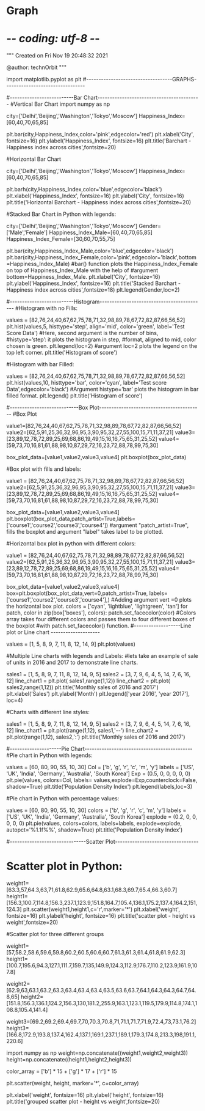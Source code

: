 # Graph
# -*- coding: utf-8 -*-
"""
Created on Fri Nov 19 20:48:32 2021

@author: technOrbit
"""

import matplotlib.pyplot as plt
#-----------------------------------GRAPHS---------------------------------

#--------------------------Bar Chart------------------------------------------
#Vertical Bar Chart
import numpy as np

city=['Delhi','Beijing','Washington','Tokyo','Moscow']
Happiness_Index=[60,40,70,65,85]

plt.bar(city,Happiness_Index,color='pink',edgecolor='red')
plt.xlabel('City', fontsize=16)
plt.ylabel('Happiness_Index', fontsize=16)
plt.title('Barchart - Happiness index across cities',fontsize=20)

#Horizontal Bar Chart

city=['Delhi','Beijing','Washington','Tokyo','Moscow']
Happiness_Index=[60,40,70,65,85]

plt.barh(city,Happiness_Index,color='blue',edgecolor='black')
plt.xlabel('Happiness_Index', fontsize=16)
plt.ylabel('City', fontsize=16)
plt.title('Horizontal Barchart - Happiness index across cities',fontsize=20)

#Stacked Bar Chart in Python with legends:

city=['Delhi','Beijing','Washington','Tokyo','Moscow']
Gender=['Male','Female']
Happiness_Index_Male=[60,40,70,65,85]
Happiness_Index_Female=[30,60,70,55,75]

plt.bar(city,Happiness_Index_Male,color='blue',edgecolor='black')
plt.bar(city,Happiness_Index_Female,color='pink',edgecolor='black',bottom=Happiness_Index_Male)
#bar() function plots the Happiness_Index_Female on top of Happiness_Index_Male with the help of 
#argument  bottom=Happiness_Index_Male.
plt.xlabel('City', fontsize=16)
plt.ylabel('Happiness_Index', fontsize=16)
plt.title('Stacked Barchart - Happiness index across cities',fontsize=18)
plt.legend(Gender,loc=2)

#--------------------------Histogram-------------------------------------------
#Histogram with no Fills:

values = [82,76,24,40,67,62,75,78,71,32,98,89,78,67,72,82,87,66,56,52]
plt.hist(values,5, histtype='step', align='mid', color='green', label='Test Score Data')
#Here, second argument is the number of bins, 
#histype=’step’: it plots the histogram in step,
#format, aligned to mid, color chosen is green.
plt.legend(loc=2)
#argument loc=2 plots the legend on the top left corner.
plt.title('Histogram of score')

#Histogram with bar Filled:

values = [82,76,24,40,67,62,75,78,71,32,98,89,78,67,72,82,87,66,56,52]
plt.hist(values,10, histtype='bar', color='cyan', label='Test score Data',edgecolor='black')
#Argument histype=’bar’ plots the histogram in bar filled format.
plt.legend()
plt.title('Histogram of score')

#----------------------------Box Plot------------------------------------------
#Box Plot

value1=[82,76,24,40,67,62,75,78,71,32,98,89,78,67,72,82,87,66,56,52]
value2=[62,5,91,25,36,32,96,95,3,90,95,32,27,55,100,15,71,11,37,21]
value3=[23,89,12,78,72,89,25,69,68,86,19,49,15,16,16,75,65,31,25,52]
value4=[59,73,70,16,81,61,88,98,10,87,29,72,16,23,72,88,78,99,75,30]

box_plot_data=[value1,value2,value3,value4]
plt.boxplot(box_plot_data)

#Box plot with fills and labels:

value1 = [82,76,24,40,67,62,75,78,71,32,98,89,78,67,72,82,87,66,56,52]
value2=[62,5,91,25,36,32,96,95,3,90,95,32,27,55,100,15,71,11,37,21]
value3=[23,89,12,78,72,89,25,69,68,86,19,49,15,16,16,75,65,31,25,52]
value4=[59,73,70,16,81,61,88,98,10,87,29,72,16,23,72,88,78,99,75,30]

box_plot_data=[value1,value2,value3,value4]
plt.boxplot(box_plot_data,patch_artist=True,labels=['course1','course2','course3','course4'])
#argument "patch_artist=True", fills the boxplot and argument "label" takes label to be plotted.

#Horizontal box plot in python with different colors:

value1 = [82,76,24,40,67,62,75,78,71,32,98,89,78,67,72,82,87,66,56,52]
value2=[62,5,91,25,36,32,96,95,3,90,95,32,27,55,100,15,71,11,37,21]
value3=[23,89,12,78,72,89,25,69,68,86,19,49,15,16,16,75,65,31,25,52]
value4=[59,73,70,16,81,61,88,98,10,87,29,72,16,23,72,88,78,99,75,30]

box_plot_data=[value1,value2,value3,value4]
box=plt.boxplot(box_plot_data,vert=0,patch_artist=True,
                labels=['course1','course2','course3','course4'],)
#Adding argument vert =0 plots the horizontal box plot.
colors = ['cyan', 'lightblue', 'lightgreen', 'tan']
for patch, color in zip(box['boxes'], colors):
    patch.set_facecolor(color)
#Colors array takes four different colors and passes them to four different boxes of the boxplot
#with patch.set_facecolor() function.
#-------------------Line plot or Line chart --------------------

values = [1, 5, 8, 9, 7, 11, 8, 12, 14, 9]
plt.plot(values)


#Multiple Line charts with legends and Labels:
#lets take an example of sale of units in 2016 and 2017 to demonstrate line charts.

sales1 = [1, 5, 8, 9, 7, 11, 8, 12, 14, 9, 5]
sales2 = [3, 7, 9, 6, 4, 5, 14, 7, 6, 16, 12]
line_chart1 = plt.plot( sales1,range(1,12))
line_chart2 = plt.plot( sales2,range(1,12))
plt.title('Monthly sales of 2016 and 2017')
plt.xlabel('Sales')
plt.ylabel('Month')
plt.legend(['year 2016', 'year 2017'], loc=4)


#Charts with different line styles:

sales1 = [1, 5, 8, 9, 7, 11, 8, 12, 14, 9, 5]
sales2 = [3, 7, 9, 6, 4, 5, 14, 7, 6, 16, 12]
line_chart1 = plt.plot(range(1,12), sales1,'--')
line_chart2 = plt.plot(range(1,12), sales2,':')
plt.title('Monthly sales of 2016 and 2017')


#---------------------Pie Chart--------------------------------------------
#Pie chart in Python with legends:

values = [60, 80, 90, 55, 10, 30]
Col = ['b', 'g', 'r', 'c', 'm', 'y']
labels = ['US', 'UK', 'India', 'Germany', 'Australia', 'South Korea']
Exp = (0.5, 0, 0, 0, 0, 0)
plt.pie(values, colors=Col, labels= values,explode=Exp,counterclock=False, shadow=True)
plt.title('Population Density Index')
plt.legend(labels,loc=3)

#Pie chart in Python with percentage values:

values = [60, 80, 90, 55, 10, 30]
colors = ['b', 'g', 'r', 'c', 'm', 'y']
labels = ['US', 'UK', 'India', 'Germany', 'Australia', 'South Korea']
explode = (0.2, 0, 0, 0, 0, 0)
plt.pie(values, colors=colors, labels=labels,
explode=explode, autopct='%1.1f%%', shadow=True)
plt.title('Population Density Index')

#-------------------------------Scatter Plot----------------------------------
# Scatter plot in Python:

weight1=[63.3,57,64.3,63,71,61.8,62.9,65.6,64.8,63.1,68.3,69.7,65.4,66.3,60.7]
height1=[156.3,100.7,114.8,156.3,237.1,123.9,151.8,164.7,105.4,136.1,175.2,137.4,164.2,151,124.3]
plt.scatter(weight1,height1,c='r',marker='*')
plt.xlabel('weight', fontsize=16)
plt.ylabel('height', fontsize=16)
plt.title('scatter plot - height vs weight',fontsize=20)

#Scatter plot for three different groups

weight1=[57,58.2,58.6,59.6,59.8,60.2,60.5,60.6,60.7,61.3,61.3,61.4,61.8,61.9,62.3]
height1=[100.7,195.6,94.3,127.1,111.7,159.7,135,149.9,124.3,112.9,176.7,110.2,123.9,161.9,107.8]

weight2=[62.9,63,63.1,63.2,63.3,63.4,63.4,63.4,63.5,63.6,63.7,64.1,64.3,64.3,64.7,64.8,65]
height2=[151.8,156.3,136.1,124.2,156.3,130,181.2,255.9,163.1,123.1,119.5,179.9,114.8,174.1,108.8,105.4,141.4]


weight3=[69.2,69.2,69.4,69.7,70,70.3,70.8,71,71.1,71.7,71.9,72.4,73,73.1,76.2]
height3=[166.8,172.9,193.8,137.4,162.4,137.1,169.1,237.1,189.1,179.3,174.8,213.3,198,191.1,220.6]

import numpy as np
weight=np.concatenate((weight1,weight2,weight3))
height=np.concatenate((height1,height2,height3))

color_array = ['b'] * 15 + ['g'] * 17 + ['r'] * 15

plt.scatter(weight, height, marker='*', c=color_array)

plt.xlabel('weight', fontsize=16)
plt.ylabel('height', fontsize=16)
plt.title('grouped scatter plot - height vs weight',fontsize=20) 
